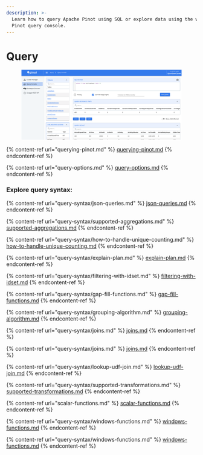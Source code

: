 ```yaml
---
description: >-
  Learn how to query Apache Pinot using SQL or explore data using the web-based
  Pinot query console.
---
```


# Query

<figure><img src="../../.gitbook/assets/Screen Shot 2023-09-13 at 2.42.17 AM.png" alt="Pinot Query Console"><figcaption></figcaption></figure>

{% content-ref url="querying-pinot.md" %}
[querying-pinot.md](querying-pinot.md)
{% endcontent-ref %}

{% content-ref url="query-options.md" %}
[query-options.md](query-options.md)
{% endcontent-ref %}

### Explore query syntax:

{% content-ref url="query-syntax/json-queries.md" %}
[json-queries.md](query-syntax/json-queries.md)
{% endcontent-ref %}

{% content-ref url="query-syntax/supported-aggregations.md" %}
[supported-aggregations.md](query-syntax/supported-aggregations.md)
{% endcontent-ref %}

{% content-ref url="query-syntax/how-to-handle-unique-counting.md" %}
[how-to-handle-unique-counting.md](query-syntax/how-to-handle-unique-counting.md)
{% endcontent-ref %}

{% content-ref url="query-syntax/explain-plan.md" %}
[explain-plan.md](query-syntax/explain-plan.md)
{% endcontent-ref %}

{% content-ref url="query-syntax/filtering-with-idset.md" %}
[filtering-with-idset.md](query-syntax/filtering-with-idset.md)
{% endcontent-ref %}

{% content-ref url="query-syntax/gap-fill-functions.md" %}
[gap-fill-functions.md](query-syntax/gap-fill-functions.md)
{% endcontent-ref %}

{% content-ref url="query-syntax/grouping-algorithm.md" %}
[grouping-algorithm.md](query-syntax/grouping-algorithm.md)
{% endcontent-ref %}

{% content-ref url="query-syntax/joins.md" %}
[joins.md](query-syntax/joins.md)
{% endcontent-ref %}

{% content-ref url="query-syntax/joins.md" %}
[joins.md](query-syntax/joins.md)
{% endcontent-ref %}

{% content-ref url="query-syntax/lookup-udf-join.md" %}
[lookup-udf-join.md](query-syntax/lookup-udf-join.md)
{% endcontent-ref %}

{% content-ref url="query-syntax/supported-transformations.md" %}
[supported-transformations.md](query-syntax/supported-transformations.md)
{% endcontent-ref %}

{% content-ref url="scalar-functions.md" %}
[scalar-functions.md](scalar-functions.md)
{% endcontent-ref %}

{% content-ref url="query-syntax/windows-functions.md" %}
[windows-functions.md](query-syntax/windows-functions.md)
{% endcontent-ref %}

{% content-ref url="query-syntax/windows-functions.md" %}
[windows-functions.md](query-syntax/windows-functions.md)
{% endcontent-ref %}
